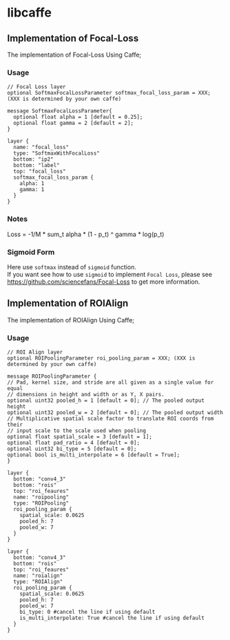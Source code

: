 # libcaffe

## Implementation of Focal-Loss
The implementation of Focal-Loss Using Caffe;
### Usage
```
// Focal Loss layer
optional SoftmaxFocalLossParameter softmax_focal_loss_param = XXX; (XXX is determined by your own caffe)

message SoftmaxFocalLossParameter{
  optional float alpha = 1 [default = 0.25];
  optional float gamma = 2 [default = 2];
}

layer {
  name: "focal_loss"
  type: "SoftmaxWithFocalLoss"
  bottom: "ip2"
  bottom: "label"
  top: "focal_loss"
  softmax_focal_loss_param {
    alpha: 1 
    gamma: 1
  }
}
```
### Notes
Loss = -1/M * sum_t alpha * (1 - p_t) ^ gamma * log(p_t)
### Sigmoid Form
Here use `softmax` instead of `sigmoid` function.  
If you want see how to use `sigmoid` to implement `Focal Loss`, please see https://github.com/sciencefans/Focal-Loss to get more information.  


## Implementation of ROIAlign
The implementation of ROIAlign Using Caffe;
### Usage
```
// ROI Align layer
optional ROIPoolingParameter roi_pooling_param = XXX; (XXX is determined by your own caffe)

message ROIPoolingParameter {
// Pad, kernel size, and stride are all given as a single value for equal
// dimensions in height and width or as Y, X pairs.
optional uint32 pooled_h = 1 [default = 0]; // The pooled output height
optional uint32 pooled_w = 2 [default = 0]; // The pooled output width
// Multiplicative spatial scale factor to translate ROI coords from their
// input scale to the scale used when pooling
optional float spatial_scale = 3 [default = 1];
optional float pad_ratio = 4 [default = 0];
optional uint32 bi_type = 5 [default = 0];
optional bool is_multi_interpolate = 6 [default = True];
}

layer {
  bottom: "conv4_3"
  bottom: "rois"
  top: "roi_feaures"
  name: "roipooling"
  type: "ROIPooling"
  roi_pooling_param {
    spatial_scale: 0.0625
    pooled_h: 7
    pooled_w: 7
  }
}

layer {
  bottom: "conv4_3"
  bottom: "rois"
  top: "roi_feaures"
  name: "roialign"
  type: "ROIAlign"
  roi_pooling_param {
    spatial_scale: 0.0625
    pooled_h: 7
    pooled_w: 7
    bi_type: 0 #cancel the line if using default
    is_multi_interpolate: True #cancel the line if using default
  }
}
```